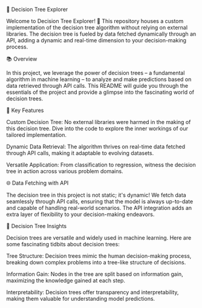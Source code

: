 🌳 Decision Tree Explorer

Welcome to Decision Tree Explorer! 🚀 This repository houses a custom implementation of the decision tree algorithm without relying on external libraries. The decision tree is fueled by data fetched dynamically through an API, adding a dynamic and real-time dimension to your decision-making process.


📚 Overview

In this project, we leverage the power of decision trees – a fundamental algorithm in machine learning – to analyze and make predictions based on data retrieved through API calls. This README will guide you through the essentials of the project and provide a glimpse into the fascinating world of decision trees.


🚀 Key Features

Custom Decision Tree: No external libraries were harmed in the making of this decision tree. Dive into the code to explore the inner workings of our tailored implementation.

Dynamic Data Retrieval: The algorithm thrives on real-time data fetched through API calls, making it adaptable to evolving datasets.

Versatile Application: From classification to regression, witness the decision tree in action across various problem domains.


🌐 Data Fetching with API

The decision tree in this project is not static; it's dynamic! We fetch data seamlessly through API calls, ensuring that the model is always up-to-date and capable of handling real-world scenarios. The API integration adds an extra layer of flexibility to your decision-making endeavors.


🌲 Decision Tree Insights

Decision trees are versatile and widely used in machine learning. Here are some fascinating tidbits about decision trees:

Tree Structure: Decision trees mimic the human decision-making process, breaking down complex problems into a tree-like structure of decisions.

Information Gain: Nodes in the tree are split based on information gain, maximizing the knowledge gained at each step.

Interpretability: Decision trees offer transparency and interpretability, making them valuable for understanding model predictions.
